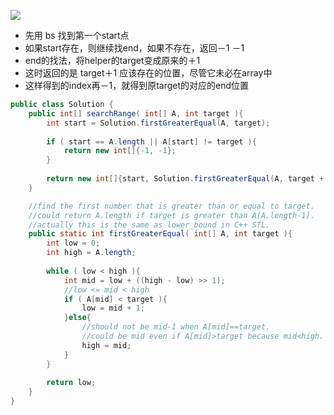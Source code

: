 



![](http://upload-images.jianshu.io/upload_images/1667471-ab7ef6475173ede1.JPG?imageMogr2/auto-orient/strip%7CimageView2/2/w/1240)

- 先用 bs 找到第一个start点
- 如果start存在，则继续找end，如果不存在，返回－1 －1
- end的找法，将helper的target变成原来的＋1
- 这时返回的是 target＋1 应该存在的位置，尽管它未必在array中
- 这样得到的index再－1，就得到原target的对应的end位置

```java
public class Solution {
	public int[] searchRange( int[] A, int target ){
		int start = Solution.firstGreaterEqual(A, target);
		
		if ( start == A.length || A[start] != target ){
			return new int[]{-1, -1};
		}
		
		return new int[]{start, Solution.firstGreaterEqual(A, target + 1) - 1};
	}

	//find the first number that is greater than or equal to target.
	//could return A.length if target is greater than A[A.length-1].
	//actually this is the same as lower_bound in C++ STL.
	public static int firstGreaterEqual( int[] A, int target ){
		int low = 0;
		int high = A.length;
		
		while ( low < high ){
			int mid = low + ((high - low) >> 1);
			//low <= mid < high
			if ( A[mid] < target ){
				low = mid + 1;
			}else{
				//should not be mid-1 when A[mid]==target.
				//could be mid even if A[mid]>target because mid<high.
				high = mid;
			}
		}
		
		return low;
	}
}
```
